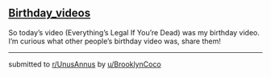 ## [Birthday_videos](https://www.reddit.com/r/UnusAnnus/comments/jrt84x/birthday_videos/)
So today’s video (Everything’s Legal If You’re Dead) was my birthday video. I’m curious what other people’s birthday video was, share them!

---

submitted to [r/UnusAnnus](https://www.reddit.com/r/UnusAnnus) by [u/BrooklynCoco](https://www.reddit.com/user/BrooklynCoco)
